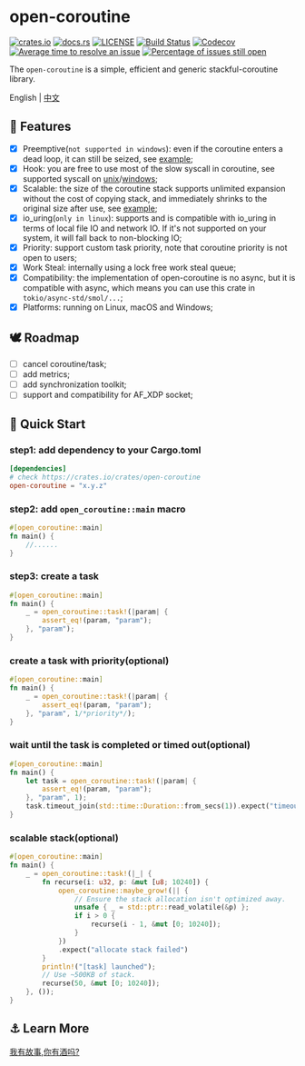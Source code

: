 # open-coroutine

[![crates.io](https://img.shields.io/crates/v/open-coroutine.svg)](https://crates.io/crates/open-coroutine)
[![docs.rs](https://img.shields.io/badge/docs-release-blue)](https://docs.rs/open-coroutine)
[![LICENSE](https://img.shields.io/github/license/acl-dev/open-coroutine.svg?style=flat-square)](https://github.com/acl-dev/open-coroutine/blob/master/LICENSE-APACHE)
[![Build Status](https://github.com/acl-dev/open-coroutine/workflows/CI/badge.svg)](https://github.com/acl-dev/open-coroutine/actions)
[![Codecov](https://codecov.io/github/acl-dev/open-coroutine/graph/badge.svg?token=MSM3R7CBEX)](https://codecov.io/github/acl-dev/open-coroutine)
[![Average time to resolve an issue](http://isitmaintained.com/badge/resolution/acl-dev/open-coroutine.svg)](http://isitmaintained.com/project/acl-dev/open-coroutine "Average time to resolve an issue")
[![Percentage of issues still open](http://isitmaintained.com/badge/open/acl-dev/open-coroutine.svg)](http://isitmaintained.com/project/acl-dev/open-coroutine "Percentage of issues still open")

The `open-coroutine` is a simple, efficient and generic stackful-coroutine library.

English | [中文](README_ZH.md)

## 🚀 Features

- [x] Preemptive(`not supported in windows`): even if the coroutine enters a dead loop, it can still be seized, see [example](https://github.com/loongs-zhang/open-coroutine/blob/master/open-coroutine/examples/preemptive.rs);
- [x] Hook: you are free to use most of the slow syscall in coroutine, see supported syscall on [unix](https://github.com/acl-dev/open-coroutine/blob/master/hook/src/syscall/unix.rs)/[windows](https://github.com/acl-dev/open-coroutine/blob/master/hook/src/syscall/windows.rs);
- [x] Scalable: the size of the coroutine stack supports unlimited expansion without the cost of copying stack, and immediately shrinks to the original size after use, see [example](https://github.com/loongs-zhang/open-coroutine/blob/master/open-coroutine/examples/scalable_stack.rs);
- [x] io_uring(`only in linux`): supports and is compatible with io_uring in terms of local file IO and network IO. If it's not supported on your system, it will fall back to non-blocking IO;
- [x] Priority: support custom task priority, note that coroutine priority is not open to users;
- [x] Work Steal: internally using a lock free work steal queue;
- [x] Compatibility: the implementation of open-coroutine is no async, but it is compatible with async, which means you can use this crate in `tokio/async-std/smol/...`;
- [x] Platforms: running on Linux, macOS and Windows;

## 🕊 Roadmap

- [ ] cancel coroutine/task;
- [ ] add metrics;
- [ ] add synchronization toolkit;
- [ ] support and compatibility for AF_XDP socket;

## 📖 Quick Start

### step1: add dependency to your Cargo.toml

```toml
[dependencies]
# check https://crates.io/crates/open-coroutine
open-coroutine = "x.y.z"
```

### step2: add `open_coroutine::main` macro

```rust
#[open_coroutine::main]
fn main() {
    //......
}
```

### step3: create a task

```rust
#[open_coroutine::main]
fn main() {
    _ = open_coroutine::task!(|param| {
        assert_eq!(param, "param");
    }, "param");
}
```

### create a task with priority(optional)

```rust
#[open_coroutine::main]
fn main() {
    _ = open_coroutine::task!(|param| {
        assert_eq!(param, "param");
    }, "param", 1/*priority*/);
}
```

### wait until the task is completed or timed out(optional)

```rust
#[open_coroutine::main]
fn main() {
    let task = open_coroutine::task!(|param| {
        assert_eq!(param, "param");
    }, "param", 1);
    task.timeout_join(std::time::Duration::from_secs(1)).expect("timeout");
}
```

### scalable stack(optional)

```rust
#[open_coroutine::main]
fn main() {
    _ = open_coroutine::task!(|_| {
        fn recurse(i: u32, p: &mut [u8; 10240]) {
            open_coroutine::maybe_grow!(|| {
                // Ensure the stack allocation isn't optimized away.
                unsafe { _ = std::ptr::read_volatile(&p) };
                if i > 0 {
                    recurse(i - 1, &mut [0; 10240]);
                }
            })
            .expect("allocate stack failed")
        }
        println!("[task] launched");
        // Use ~500KB of stack.
        recurse(50, &mut [0; 10240]);
    }, ());
}
```

## ⚓ Learn More

[我有故事,你有酒吗?](https://github.com/acl-dev/open-coroutine-docs)
